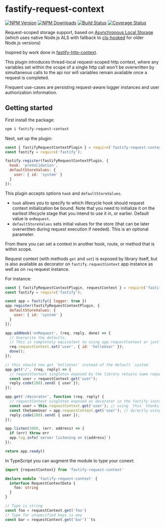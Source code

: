 # fastify-request-context

[![NPM Version][npm-image]][npm-url]
[![NPM Downloads][downloads-image]][downloads-url]
[![Build Status](https://github.com/fastify/fastify-request-context/workflows/ci/badge.svg)](https://github.com/fastify/fastify-request-context/actions)
[![Coverage Status](https://coveralls.io/repos/fastify/fastify-request-context/badge.svg?branch=master)](https://coveralls.io/r/fastify/fastify-request-context?branch=master)

Request-scoped storage support, based on [Asynchronous Local Storage](https://github.com/kibertoad/asynchronous-local-storage) (which uses native Node.js ALS with fallback to [cls-hooked](https://github.com/Jeff-Lewis/cls-hooked) for older Node.js versions)

Inspired by work done in [fastify-http-context](https://github.com/thorough-developer/fastify-http-context).

This plugin introduces thread-local request-scoped http context, where any variables set within the scope of a single http call won't be overwritten by simultaneous calls to the api
nor will variables remain available once a request is completed.

Frequent use-cases are persisting request-aware logger instances and user authorization information.

## Getting started

First install the package:

```bash
npm i fastify-request-context
```

Next, set up the plugin:

```js
const { fastifyRequestContextPlugin } = require('fastify-request-context')
const fastify = require('fastify');

fastify.register(fastifyRequestContextPlugin, { 
  hook: 'preValidation',
  defaultStoreValues: {
    user: { id: 'system' } 
  }
});
``` 

This plugin accepts options `hook` and `defaultStoreValues`. 

* `hook` allows you to specify to which lifecycle hook should request context initialization be bound. Note that you need to initialize it on the earliest lifecycle stage that you intend to use it in, or earlier. Default value is `onRequest`.
* `defaultStoreValues` sets initial values for the store (that can be later overwritten during request execution if needed). This is an optional parameter.

From there you can set a context in another hook, route, or method that is within scope.

Request context (with methods `get` and `set`) is exposed by library itself, but is also available as decorator on `fastify.requestContext` app instance as well as on `req` request instance.
 
For instance:

```js
const { fastifyRequestContextPlugin, requestContext } = require('fastify-request-context')
const fastify = require('fastify');

const app = fastify({ logger: true })
app.register(fastifyRequestContextPlugin, { 
  defaultStoreValues: {
    user: { id: 'system' } 
  }
});

app.addHook('onRequest', (req, reply, done) => {
  // Overwrite the defaults.
  // This is completely equivalent to using app.requestContext or just requestContext 
  req.requestContext.set('user', { id: 'helloUser' });
  done();
});

// this should now get `helloUser` instead of the default `system`
app.get('/', (req, reply) => {
  // requestContext singleton exposed by the library retains same request-scoped values that were set using `req.requestContext`
  const user = requestContext.get('user');
  reply.code(200).send( { user });
});

app.get('/decorator', function (req, reply) {
  // requestContext singleton exposed as decorator in the fastify instance and can be retrieved:
  const user = this.requestContext.get('user'); // using `this` thanks to the handler function binding
  const theSameUser = app.requestContext.get('user'); // directly using the `app` instance
  reply.code(200).send( { user });
});

app.listen(3000, (err, address) => {
  if (err) throw err
  app.log.info(`server listening on ${address}`)
});

return app.ready()
```

In TypeScript you can augment the module to type your conext:

```ts
import {requestContext} from 'fastify-request-context'

declare module 'fastify-request-context' {
  interface RequestContextData {
    foo: string
  }
}

// Type is string
const foo = requestContext.get('foo')
// Type for unspecified keys is any
const bar = requestContext.get('bar')``ts
```

[npm-image]: https://img.shields.io/npm/v/fastify-request-context.svg
[npm-url]: https://npmjs.org/package/fastify-request-context
[downloads-image]: https://img.shields.io/npm/dm/fastify-request-context.svg
[downloads-url]: https://npmjs.org/package/fastify-request-context
